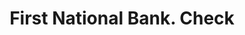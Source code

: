---
doi: 10.7916/D8572Q7K
date_other: '1880'
date_other_textual: 1880-1889
form: printed ephemera
genre:
- Checks (bank checks)
name:
- First National Bank
object_in_context_url: https://biggert.cul.columbia.edu/items/view/ave_biggert_01893
subject_hierarchical_geographic:
- Canton, South Dakota, United States
subject_name:
- First National Bank
title: First National Bank. Check
sort_title: First National Bank. Check
call_number: ave_biggert_01893
coordinates:
- 43.30222222222222,-96.59083333333332
pid: ave_biggert_01893
identifiers: ave_biggert_01893
thumbnail: https://derivativo-1.library.columbia.edu/iiif/2/ldpd:490617/full/!256,256/0/native.jpg
permalink: /biggert/ave_biggert_01893/
layout: iiif-image-page
---